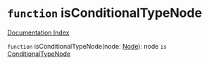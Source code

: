 # `function` isConditionalTypeNode

[Documentation Index](../README.md)

`function` isConditionalTypeNode(node: [Node](../interface.Node/README.md)): node `is` [ConditionalTypeNode](../interface.ConditionalTypeNode/README.md)

